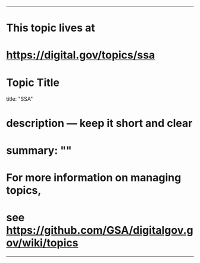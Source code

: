 
---
# This topic lives at
# https://digital.gov/topics/ssa

# Topic Title
title: "SSA"

# description — keep it short and clear
# summary: ""


# For more information on managing topics,
# see https://github.com/GSA/digitalgov.gov/wiki/topics
---